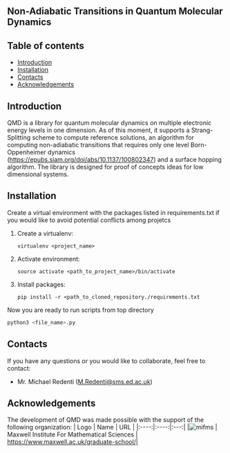 ## Non-Adiabatic Transitions in Quantum Molecular Dynamics
## Table of contents
* [Introduction](#introduction)
* [Installation](#installation)
* [Contacts](#contacts)
* [Acknowledgements](#acknowledgements)

## Introduction
QMD is a library for quantum molecular dynamics on multiple electronic energy levels in one dimension. As of this moment, it supports a Strang-Splitting scheme to compute reference solutions, an algorithm for computing non-adiabatic transitions that requires only one level Born-Oppenheimer dynamics (https://epubs.siam.org/doi/abs/10.1137/100802347) and a surface hopping algorithm. The library is designed for proof of concepts ideas for low dimensional systems. 

## Installation

Create a virtual environment with the packages listed in requirements.txt if you would like to avoid potential conflicts among projetcs

1. Create a virtualenv:
    ```unix
    virtualenv <project_name>
    ```
2. Activate environment:
    ```unix
    source activate <path_to_project_name>/bin/activate
    ```
3. Install packages:
    ```unix
    pip install -r <path_to_cloned_repository./requirements.txt
    ```

Now you are ready to run scripts from top directory

```python
python3 <file_name>.py
```

## Contacts
If you have any questions or you would like to collaborate, feel free to contact:
  * Mr. Michael Redenti (M.Redenti@sms.ed.ac.uk)
  
## Acknowledgements
The development of QMD was made possible with the support of the following organization:
| Logo | Name | URL |
|:----:|:----:|:---:|
|![mifms](doc/maxwell-logo.png) | Maxwell Institute For Mathematical Sciences | https://www.maxwell.ac.uk/graduate-school/|



